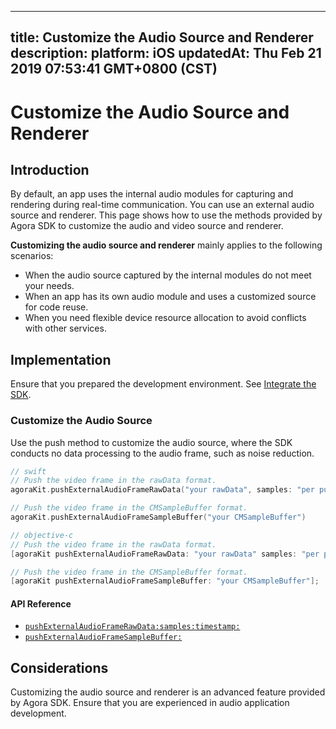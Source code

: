 
---
title: Customize the Audio Source and Renderer
description: 
platform: iOS
updatedAt: Thu Feb 21 2019 07:53:41 GMT+0800 (CST)
---
# Customize the Audio Source and Renderer
## Introduction

By default, an app uses the internal audio modules for capturing and rendering during real-time communication. You can use an external audio source and renderer. This page shows how to use the methods provided by Agora SDK to customize the audio and video source and renderer.

**Customizing the audio source and renderer** mainly applies to the following scenarios:

* When the audio source captured by the internal modules do not meet your needs. 
* When an app has its own audio module and uses a customized source for code reuse.
* When you need flexible device resource allocation to avoid conflicts with other services.

## Implementation

Ensure that you prepared the development environment. See [Integrate the SDK](../../en/Audio%20Broadcast/ios_audio.md).

### Customize the Audio Source

Use the push method to customize the audio source, where the SDK conducts no data processing to the audio frame, such as noise reduction.

```swift
// swift
// Push the video frame in the rawData format.
agoraKit.pushExternalAudioFrameRawData("your rawData", samples: "per push samples", timestamp: 0)

// Push the video frame in the CMSampleBuffer format.
agoraKit.pushExternalAudioFrameSampleBuffer("your CMSampleBuffer")
```

```objective-c
// objective-c
// Push the video frame in the rawData format.
[agoraKit pushExternalAudioFrameRawData: "your rawData" samples: "per push samples", timestamp: 0];

// Push the video frame in the CMSampleBuffer format.
[agoraKit pushExternalAudioFrameSampleBuffer: "your CMSampleBuffer"];
```

#### API Reference
* [`pushExternalAudioFrameRawData:samples:timestamp:`](https://docs.agora.io/en/Audio%20Broadcast/API%20Reference/oc/Classes/AgoraRtcEngineKit.html#//api/name/pushExternalAudioFrameRawData:samples:timestamp:)
* [`pushExternalAudioFrameSampleBuffer:`](https://docs.agora.io/en/Audio%20Broadcast/API%20Reference/oc/Classes/AgoraRtcEngineKit.html#//api/name/pushExternalAudioFrameSampleBuffer:)


## Considerations
Customizing the audio source and renderer is an advanced feature provided by Agora SDK. Ensure that you are experienced in audio application development.


	

